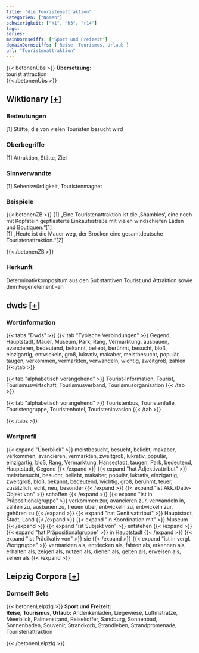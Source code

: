 ```yaml
---
title: "die Touristenattraktion"
kategorien: ["Nomen"]
schwierigkeit: ["k1", "h3", "r14"]
tags:
series:
mainDornseiffs: ['Sport und Freizeit']
domainDornseiffs: ['Reise, Tourismus, Urlaub']
url: "Touristenattraktion"
---
```


{{< betonenÜbs >}}
**Übersetzung:**  
tourist attraction  
{{< /betonenÜbs >}}

## Wiktionary [[+](https://de.wiktionary.org/wiki/Touristenattraktion)]

### Bedeutungen
[1] Stätte, die von vielen Touristen besucht wird  

### Oberbegriffe
[1] Attraktion, Stätte, Ziel  

### Sinnverwandte
[1] Sehenswürdigkeit, Touristenmagnet  

### Beispiele
{{< betonenZB >}}
[1] „Eine Touristenattraktion ist die ‚Shambles‘, eine noch mit Kopfstein gepflasterte Einkaufsstraße mit vielen windschiefen Läden und Boutiquen.“[1]  
[1] „Heute ist die Mauer weg, der Brocken eine gesamtdeutsche Touristenattraktion.“[2]  

{{< /betonenZB >}}
### Herkunft
Determinativkompositum aus den Substantiven Tourist und Attraktion sowie dem Fugenelement -en  



## dwds [[+](https://www.dwds.de/wb/Touristenattraktion)]

### Wortinformation
{{< tabs "Dwds" >}}
{{< tab "Typische Verbindungen" >}}
Gegend, Hauptstadt, Mauer, Museum, Park, Rang, Vermarktung, ausbauen, avancieren, bedeutend, bekannt, beliebt, berühmt, besucht, bloß, einzigartig, entwickeln, groß, lukrativ, makaber, meistbesucht, populär, taugen, verkommen, vermarkten, verwandeln, wichtig, zweitgroß, zählen
{{< /tab >}}

{{< tab "alphabetisch vorangehend" >}}
Tourist-Information, Tourist, Tourismuswirtschaft, Tourismusverband, Tourismusorganisation
{{< /tab >}}

{{< tab "alphabetisch vorangehend" >}}
Touristenbus, Touristenfalle, Touristengruppe, Touristenhotel, Touristeninvasion
{{< /tab >}}

{{< /tabs >}}

### Wortprofil
{{< expand "Überblick" >}} meistbesucht, besucht, beliebt, makaber, verkommen, avancieren, vermarkten, zweitgroß, lukrativ, populär, einzigartig, bloß, Rang, Vermarktung, Hansestadt, taugen, Park, bedeutend, Hauptstadt, Gegend {{< /expand >}}
{{< expand "hat Adjektivattribut" >}} meistbesucht, besucht, beliebt, makaber, populär, lukrativ, einzigartig, zweitgroß, bloß, bekannt, bedeutend, wichtig, groß, berühmt, teuer, zusätzlich, echt, neu, besonder {{< /expand >}}
{{< expand "ist Akk./Dativ-Objekt von" >}} schaffen {{< /expand >}}
{{< expand "ist in Präpositionalgruppe" >}} verkommen zur, avancieren zur, verwandeln in, zählen zu, ausbauen zu, freuen über, entwickeln zu, entwickeln zur, gehören zu {{< /expand >}}
{{< expand "hat Genitivattribut" >}} Hauptstadt, Stadt, Land {{< /expand >}}
{{< expand "in Koordination mit" >}} Museum {{< /expand >}}
{{< expand "ist Subjekt von" >}} entstehen {{< /expand >}}
{{< expand "hat Präpositionalgruppe" >}} in Hauptstadt {{< /expand >}}
{{< expand "ist Prädikativ von" >}} sie {{< /expand >}}
{{< expand "ist in vergl. Wortgruppe" >}} vermarkten als, entdecken als, fahren als, erkennen als, erhalten als, zeigen als, nutzen als, dienen als, gelten als, erweisen als, sehen als {{< /expand >}}

## Leipzig Corpora [[+](https://corpora.uni-leipzig.de/en/res?word=Touristenattraktion&corpusId=deu_newscrawl-public_2018)]

### Dornseiff Sets
{{< betonenLeipzig >}}
**Sport und Freizeit:**  
**Reise, Tourismus, Urlaub:** Andenkenladen, Liegewiese, Luftmatratze, Meerblick, Palmenstrand, Reisekoffer, Sandburg, Sonnenbad, Sonnenbaden, Souvenir, Strandkorb, Strandleben, Strandpromenade, Touristenattraktion  

{{< /betonenLeipzig >}}
